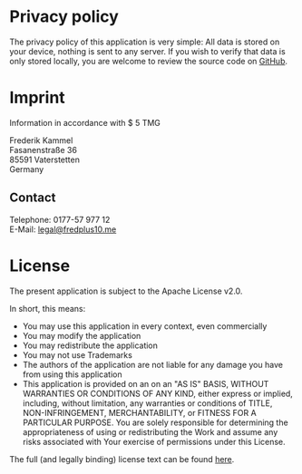 # Privacy policy
The privacy policy of this application is very simple: All data is 
stored on your device, nothing is sent to any server. If you wish to 
verify that data is only stored locally, you are welcome to review
the source code on [GitHub](http://github.com/vatbub/Scoreboard). 

# Imprint
Information in accordance with $ 5 TMG

Frederik Kammel  
Fasanenstraße 36  
85591 Vaterstetten  
Germany  

## Contact
Telephone: 0177-57 977 12  
E-Mail: [legal@fredplus10.me](mailto:legal@fredplus10.me)

# License
The present application is subject to the Apache License v2.0. 

In short, this means:
- You may use this application in every context, even commercially
- You may modify the application
- You may redistribute the application
- You may not use Trademarks
- The authors of the application are not liable for any damage you have 
  from using this application
- This application is provided on an on an "AS IS" BASIS, WITHOUT 
  WARRANTIES OR CONDITIONS OF ANY KIND, either express or implied, 
  including, without limitation, any warranties or conditions of TITLE, 
  NON-INFRINGEMENT, MERCHANTABILITY, or FITNESS FOR A PARTICULAR PURPOSE. 
  You are solely responsible for determining the appropriateness of using 
  or redistributing the Work and assume any risks associated with Your 
  exercise of permissions under this License.
  
The full (and legally binding) license text can be found [here](http://www.apache.org/licenses/LICENSE-2.0.html). 
